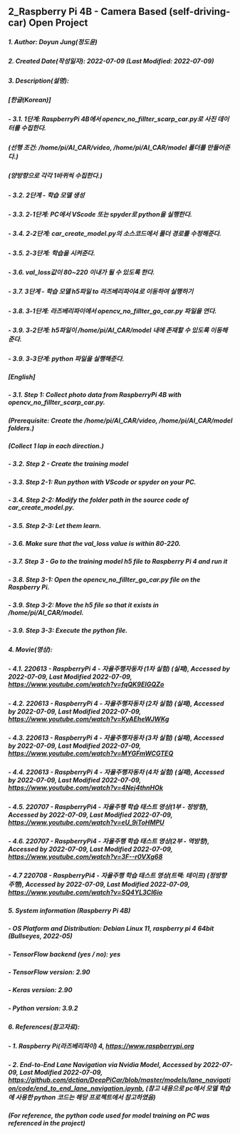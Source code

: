 ## 2_Raspberry Pi 4B - Camera Based (self-driving-car) Open Project

##### 1. Author: Doyun Jung(정도윤)
##### 2. Created Date(작성일자): 2022-07-09 (Last Modified: 2022-07-09)
##### 3. Description(설명): 
##### [한글(Korean)]
##### - 3.1. 1단계: RaspberryPi 4B에서 opencv_no_fillter_scarp_car.py로 사진 데이터를 수집한다.
#####   (선행 조건: /home/pi/AI_CAR/video, /home/pi/AI_CAR/model 폴더를 만들어준다.)
#####   (양방향으로 각각 1바퀴씩 수집한다.)
##### - 3.2. 2단계 - 학습 모델 생성
##### - 3.3. 2-1단계: PC에서 VScode 또는 spyder로 python을 실행한다. 
##### - 3.4. 2-2단계: car_create_model.py의 소스코드에서 폴더 경로를 수정해준다.
##### - 3.5. 2-3단계: 학습을 시켜준다.
##### - 3.6. val_loss값이 80~220 이내가 될 수 있도록 한다.
##### - 3.7. 3단계 - 학습 모델 h5파일 to 라즈베리파이4로 이동하여 실행하기
##### - 3.8. 3-1단계: 라즈베리파이에서 opencv_no_fillter_go_car.py 파일을 연다.
##### - 3.9. 3-2단계: h5파일이 /home/pi/AI_CAR/model 내에 존재할 수 있도록 이동해준다.
##### - 3.9. 3-3단계: python 파일을 실행해준다.
#####
##### [English]
##### - 3.1. Step 1: Collect photo data from RaspberryPi 4B with opencv_no_fillter_scarp_car.py.
#####           (Prerequisite: Create the /home/pi/AI_CAR/video, /home/pi/AI_CAR/model folders.)
#####           (Collect 1 lap in each direction.)
##### - 3.2. Step 2 - Create the training model
##### - 3.3. Step 2-1: Run python with VScode or spyder on your PC.
##### - 3.4. Step 2-2: Modify the folder path in the source code of car_create_model.py.
##### - 3.5. Step 2-3: Let them learn.
##### - 3.6. Make sure that the val_loss value is within 80-220.
##### - 3.7. Step 3 - Go to the training model h5 file to Raspberry Pi 4 and run it
##### - 3.8. Step 3-1: Open the opencv_no_fillter_go_car.py file on the Raspberry Pi.
##### - 3.9. Step 3-2: Move the h5 file so that it exists in /home/pi/AI_CAR/model.
##### - 3.9. Step 3-3: Execute the python file.
##### 4. Movie(영상): 
##### - 4.1. 220613 - RaspberryPi 4 - 자율주행자동차 (1차 실험) (실패), Accessed by 2022-07-09, Last Modified 2022-07-09, https://www.youtube.com/watch?v=fqQK9EIGQZo
##### - 4.2. 220613 - RaspberryPi 4 - 자율주행자동차 (2차 실험) (실패), Accessed by 2022-07-09, Last Modified 2022-07-09, https://www.youtube.com/watch?v=KyAEheWJWKg
##### - 4.3. 220613 - RaspberryPi 4 - 자율주행자동차 (3차 실험) (실패), Accessed by 2022-07-09, Last Modified 2022-07-09, https://www.youtube.com/watch?v=MYGFmWCGTEQ
##### - 4.4. 220613 - RaspberryPi 4 - 자율주행자동차 (4차 실험) (실패), Accessed by 2022-07-09, Last Modified 2022-07-09, https://www.youtube.com/watch?v=4Nej4thnHOk
##### - 4.5. 220707 - RaspberryPi4 - 자율주행 학습 태스트 영상(1부 - 정방향), Accessed by 2022-07-09, Last Modified 2022-07-09, https://www.youtube.com/watch?v=eU_9iToHMPU
##### - 4.6. 220707 - RaspberryPi4 - 자율주행 학습 태스트 영상(2부 - 역방향), Accessed by 2022-07-09, Last Modified 2022-07-09, https://www.youtube.com/watch?v=3F--r0VXg68
##### - 4.7 220708 - RaspberryPi4 - 자율주행 학습 태스트 영상(트랙: 테이프) (정방향 주행), Accessed by 2022-07-09, Last Modified 2022-07-09, https://www.youtube.com/watch?v=SQ4YL3CI6io
##### 5. System information (Raspberry Pi 4B)
##### - OS Platform and Distribution: Debian Linux 11, raspberry pi 4 64bit (Bullseyes, 2022-05)
##### - TensorFlow backend (yes / no): yes
##### - TensorFlow version: 2.90
##### - Keras version: 2.90
##### - Python version: 3.9.2
##### 6. References(참고자료): 
##### - 1. Raspberry Pi(라즈베리파이) 4, https://www.raspberrypi.org
##### - 2. End-to-End Lane Navigation via Nvidia Model, Accessed by 2022-07-09, Last Modified 2022-07-09, https://github.com/dctian/DeepPiCar/blob/master/models/lane_navigation/code/end_to_end_lane_navigation.ipynb, (참고 내용으로 pc에서 모델 학습에 사용한 python 코드는 해당 프로젝트에서 참고하였음)
#####       (For reference, the python code used for model training on PC was referenced in the project)
